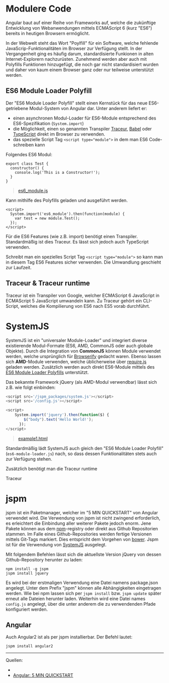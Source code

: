 # Modulere Code

Angular baut auf einer Reihe von Frameworks auf, welche die zukünftige Entwicklung von Webanwendungen mittels ECMAScript 6 (kurz "ES6") bereits in heutigen Browsern ermöglicht.

In der Webwelt steht das Wort "Poylfill" für ein Software, welche fehlende JavaScrip-Funktionalitäten im Browser zur Verfügung stellt. In der Vergangenheit ging es häufig darum, standardisierte Funkionen in alten Internet-Explorern nachzurüsten. Zunehmend werden aber auch mit Polyfills Funktionen hinzugefügt, die noch gar nicht standardisiert wurden und daher von kaum einem Browser ganz oder nur teilweise unterstützt werden.

## ES6 Module Loader Polyfill


Der "ES6 Module Loader Polyfill" stellt einen Kernstück für das neue ES6-getriebene Modul-System von Angular dar. Unter anderem liefert er:
* einen asynchronen Modul-Loader für ES6-Module entsprechend des ES6-Spezifikation (`System.import`)
* die Möglichkeit, einen so genannten Transpiler [Traceur](https://github.com/google/traceur-compiler), [Babel](http://babeljs.io/) oder [TypeScript](https://github.com/Microsoft/TypeScript/) direkt im Browser zu verwenden. 
* das spezielle Script Tag `<script type="module">` in dem man ES6 Code-schreiben kann

Folgendes ES6 Modul:

```
export class Test {
  constructor() {
    console.log('This is a Constructor!');
  }
}
```
> [es6_module.js](es6_module.js)

Kann mithilfe des Polyfills geladen und ausgeführt werden.
    <script src="/jspm_packages/github/jmcriffey/bower-traceur@0.0.88/traceur.js"></script>
    <script src="/jspm_packages/es6-module-loader.js"></script>

    <script>
      System.import('es6_module').then(function(module) {
        var test = new module.Test();
      });
    </script>


Für die ES6 Features (wie z.B. import) benötigt einen Transpiler. Standardmäßig ist dies Traceur.  Es lässt sich jedoch auch TypeScript verwenden.


Schreibt man ein spezielles Script Tag `<script type="module">` so kann man in diesem Tag ES6 Features sicher verwenden. Die Umwandlung geschieht zur Laufzeit. 






## Traceur & Traceur runtime

Traceur ist ein Transpiler von Google, welcher ECMAScript 6 JavaScript in ECMAScript 5 JavaScript umwandeln kann. Zu Traceur gehört ein CLI-Script, welches die Kompilierung von ES6 nach ES5 vorab durchführt.





# SystemJS

SystemJS ist ein "universaler Module-Loader" und integriert diverse existierende Modul-Formate (ES6, AMD, CommonJS oder auch globale Objekte). Durch die Integration von **CommonJS** können Module verwendet werden, welche ursprünglich für [Browserify](http://browserify.org/) gedacht waren. Ebenso lassen sich **AMD**-Module verwenden, welche üblicherweise über [require.js](http://requirejs.org/) geladen werden. Zusätzlich werden auch direkt ES6-Module mittels des [ES6 Module Loader Polyfills](https://github.com/ModuleLoader/es6-module-loader) unterstützt. 

Das bekannte Framework jQuery (als AMD-Modul verwendbar) lässt sich z.B. wie folgt einbinden:

```js
<script src='/jspm_packages/system.js'></script>
<script src='/config.js'></script>

<script>
    System.import('jquery').then(function($) {
        $("body").text('Hello World!');
      });
</script>
```
> [example1.html](example1.html)


Standardmäßig lädt SystemJS auch gleich den "ES6 Module Loader Polyfill" (`es6-module-loader.js`) nach, so dass dessen Funktionalitäten stets auch zur Verfügung stehen.  


Zusätzlich benötigt man die Traceur runtime

Traceur 


# jspm

jspm ist ein Paketmanager, welcher im "5 MIN QUICKSTART" von Angular verwendet wird. Die Verwendung von jspm ist nicht zwingend erforderlich, es erleichtert die Einbindung aller weiterer Pakete jedoch enorm. Jene Pakete können aus dem [npm](npmjs.com)-registry oder direkt aus Github Repositorien stammen. Im Falle eines Github-Repositories werden fertige Versionen mittels Git-Tags markiert. Dies entspricht dem Vorgehen von [bower](http://bower.io). Jspm ist für die Verwendung von [SystemJS](https://github.com/systemjs/systemjs) ausgelegt.

Mit folgendem Befehlen lässt sich die aktuellste Version jQuery von dessen Github-Repository herunter zu laden:

```
npm install -g jspm
jspm install jquery
```

Es wird bei der erstmaligen Verwendung eine Datei namens package.json angelegt. Unter dem Prefix "jspm" können alle Abhängigkeiten eingetragen werden. Wie bei npm lassen sich per `jspm install` bzw. `jspm update` später erneut alle Dateien herunter laden. Weiterhin wird eine Datei names `config.js` angelegt, über die unter anderem die zu verwendenden Pfade konfiguriert werden.




## Angular

Auch Angular2 ist als per jspm installierbar.
Der Befehl lautet:

```
jspm install angular2
```

<hr>

Quellen:

* [](http://jspm.io/)
* [Angular: 5 MIN QUICKSTART](https://angular.io/docs/js/latest/quickstart.html)